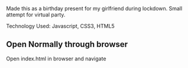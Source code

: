 Made this as a birthday present for my girlfriend during lockdown. Small attempt for virtual party.

Technology Used: Javascript, CSS3, HTML5


## Open Normally through browser
Open index.html in browser and navigate


